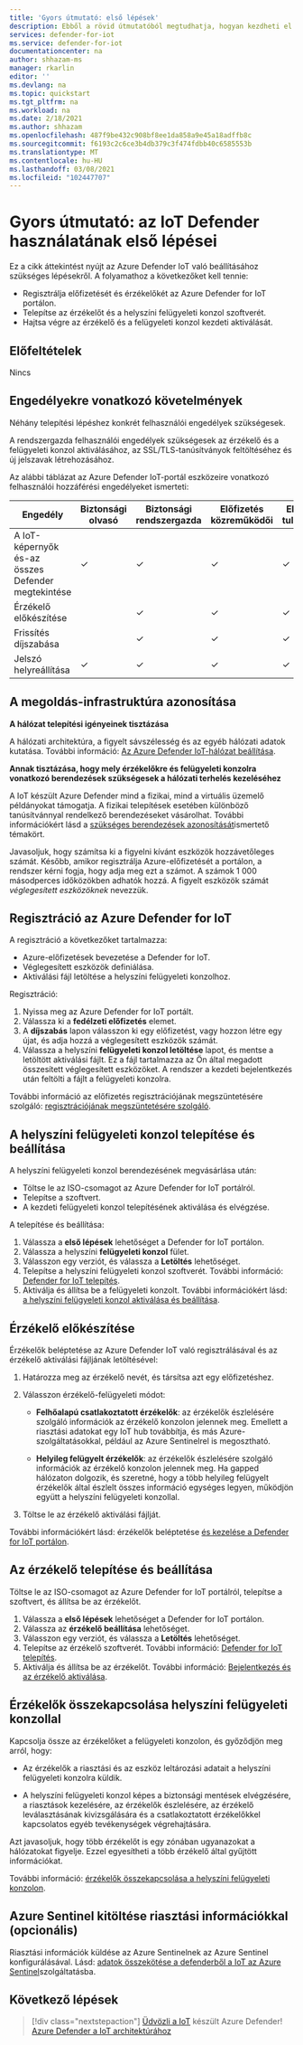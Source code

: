 ```yaml
---
title: 'Gyors útmutató: első lépések'
description: Ebből a rövid útmutatóból megtudhatja, hogyan kezdheti el a Defender alapszintű munkafolyamatának megismerését a IoT telepítéséhez.
services: defender-for-iot
ms.service: defender-for-iot
documentationcenter: na
author: shhazam-ms
manager: rkarlin
editor: ''
ms.devlang: na
ms.topic: quickstart
ms.tgt_pltfrm: na
ms.workload: na
ms.date: 2/18/2021
ms.author: shhazam
ms.openlocfilehash: 487f9be432c908bf8ee1da858a9e45a18adffb8c
ms.sourcegitcommit: f6193c2c6ce3b4db379c3f474fdbb40c6585553b
ms.translationtype: MT
ms.contentlocale: hu-HU
ms.lasthandoff: 03/08/2021
ms.locfileid: "102447707"
---
```

# <a name="quickstart-get-started-with-defender-for-iot"></a>Gyors útmutató: az IoT Defender használatának első lépései

Ez a cikk áttekintést nyújt az Azure Defender IoT való beállításához szükséges lépésekről. A folyamathoz a következőket kell tennie:

- Regisztrálja előfizetését és érzékelőkét az Azure Defender for IoT portálon.
- Telepítse az érzékelőt és a helyszíni felügyeleti konzol szoftverét.
- Hajtsa végre az érzékelő és a felügyeleti konzol kezdeti aktiválását.

## <a name="prerequisites"></a>Előfeltételek

Nincs

## <a name="permission-requirements"></a>Engedélyekre vonatkozó követelmények

Néhány telepítési lépéshez konkrét felhasználói engedélyek szükségesek.

A rendszergazda felhasználói engedélyek szükségesek az érzékelő és a felügyeleti konzol aktiválásához, az SSL/TLS-tanúsítványok feltöltéséhez és új jelszavak létrehozásához.

Az alábbi táblázat az Azure Defender IoT-portál eszközeire vonatkozó felhasználói hozzáférési engedélyeket ismerteti:

| Engedély | Biztonsági olvasó | Biztonsági rendszergazda | Előfizetés közreműködői | Előfizetés tulajdonosa |
|--|--|--|--|--|
| A IoT-képernyők és-az összes Defender megtekintése | ✓ | ✓ | ✓ | ✓ |
| Érzékelő előkészítése  |  |  ✓ | ✓ | ✓ |
| Frissítés díjszabása  |  |  ✓ | ✓ | ✓ |
| Jelszó helyreállítása  | ✓  |  ✓ | ✓ | ✓ |

## <a name="identify-the-solution-infrastructure"></a>A megoldás-infrastruktúra azonosítása

**A hálózat telepítési igényeinek tisztázása**

A hálózati architektúra, a figyelt sávszélesség és az egyéb hálózati adatok kutatása. További információ: [Az Azure Defender IoT-hálózat beállítása](how-to-set-up-your-network.md).

**Annak tisztázása, hogy mely érzékelőkre és felügyeleti konzolra vonatkozó berendezések szükségesek a hálózati terhelés kezeléséhez**

A IoT készült Azure Defender mind a fizikai, mind a virtuális üzemelő példányokat támogatja. A fizikai telepítések esetében különböző tanúsítvánnyal rendelkező berendezéseket vásárolhat. További információkért lásd a [szükséges berendezések azonosítását](how-to-identify-required-appliances.md)ismertető témakört.

Javasoljuk, hogy számítsa ki a figyelni kívánt eszközök hozzávetőleges számát. Később, amikor regisztrálja Azure-előfizetését a portálon, a rendszer kérni fogja, hogy adja meg ezt a számot. A számok 1 000 másodperces időközökben adhatók hozzá. A figyelt eszközök számát *véglegesített eszközöknek* nevezzük.

## <a name="register-with-azure-defender-for-iot"></a>Regisztráció az Azure Defender for IoT

A regisztráció a következőket tartalmazza:

- Azure-előfizetések bevezetése a Defender for IoT.
- Véglegesített eszközök definiálása.
- Aktiválási fájl letöltése a helyszíni felügyeleti konzolhoz.

Regisztráció:

1. Nyissa meg az Azure Defender for IoT portált.
1. Válassza ki a **fedélzeti előfizetés** elemet.
1. A **díjszabás** lapon válasszon ki egy előfizetést, vagy hozzon létre egy újat, és adja hozzá a véglegesített eszközök számát.
1. Válassza a helyszíni **felügyeleti konzol letöltése** lapot, és mentse a letöltött aktiválási fájlt. Ez a fájl tartalmazza az Ön által megadott összesített véglegesített eszközöket. A rendszer a kezdeti bejelentkezés után feltölti a fájlt a felügyeleti konzolra.

További információ az előfizetés regisztrációjának megszüntetésére szolgáló: [regisztrációjának megszüntetésére szolgáló](how-to-manage-sensors-on-the-cloud.md#offboard-a-subscription).

## <a name="install-and-set-up-the-on-premises-management-console"></a>A helyszíni felügyeleti konzol telepítése és beállítása

A helyszíni felügyeleti konzol berendezésének megvásárlása után:

- Töltse le az ISO-csomagot az Azure Defender for IoT portálról.
- Telepítse a szoftvert.
- A kezdeti felügyeleti konzol telepítésének aktiválása és elvégzése.

A telepítése és beállítása:

1. Válassza a **első lépések** lehetőséget a Defender for IoT portálon.
1. Válassza a helyszíni **felügyeleti konzol** fület.
1. Válasszon egy verziót, és válassza a **Letöltés** lehetőséget.
1. Telepítse a helyszíni felügyeleti konzol szoftverét. További információ: [Defender for IoT telepítés](how-to-install-software.md).
1. Aktiválja és állítsa be a felügyeleti konzolt. További információkért lásd: [a helyszíni felügyeleti konzol aktiválása és beállítása](how-to-activate-and-set-up-your-on-premises-management-console.md).

## <a name="onboard-a-sensor"></a>Érzékelő előkészítése

Érzékelők beléptetése az Azure Defender IoT való regisztrálásával és az érzékelő aktiválási fájljának letöltésével:

1. Határozza meg az érzékelő nevét, és társítsa azt egy előfizetéshez.
1. Válasszon érzékelő-felügyeleti módot:

   - **Felhőalapú csatlakoztatott érzékelők**: az érzékelők észlelésére szolgáló információk az érzékelő konzolon jelennek meg. Emellett a riasztási adatokat egy IoT hub továbbítja, és más Azure-szolgáltatásokkal, például az Azure Sentinelrel is megosztható.

   - **Helyileg felügyelt érzékelők**: az érzékelők észlelésére szolgáló információk az érzékelő konzolon jelennek meg. Ha gapped hálózaton dolgozik, és szeretné, hogy a több helyileg felügyelt érzékelők által észlelt összes információ egységes legyen, működjön együtt a helyszíni felügyeleti konzollal. 

1. Töltse le az érzékelő aktiválási fájlját.

További információkért lásd: érzékelők beléptetése [és kezelése a Defender for IoT portálon](how-to-manage-sensors-on-the-cloud.md).

## <a name="install-and-set-up-the-sensor"></a>Az érzékelő telepítése és beállítása

Töltse le az ISO-csomagot az Azure Defender for IoT portálról, telepítse a szoftvert, és állítsa be az érzékelőt.

1. Válassza a **első lépések** lehetőséget a Defender for IoT portálon.
1. Válassza az **érzékelő beállítása** lehetőséget.
1. Válasszon egy verziót, és válassza a **Letöltés** lehetőséget.
1. Telepítse az érzékelő szoftverét. További információ: [Defender for IoT telepítés](how-to-install-software.md).
1. Aktiválja és állítsa be az érzékelőt. További információ: [Bejelentkezés és az érzékelő aktiválása](how-to-activate-and-set-up-your-sensor.md).

## <a name="connect-sensors-to-an-on-premises-management-console"></a>Érzékelők összekapcsolása helyszíni felügyeleti konzollal

Kapcsolja össze az érzékelőket a felügyeleti konzolon, és győződjön meg arról, hogy:

- Az érzékelők a riasztási és az eszköz leltározási adatait a helyszíni felügyeleti konzolra küldik.

- A helyszíni felügyeleti konzol képes a biztonsági mentések elvégzésére, a riasztások kezelésére, az érzékelők észlelésére, az érzékelő leválasztásának kivizsgálására és a csatlakoztatott érzékelőkkel kapcsolatos egyéb tevékenységek végrehajtására.

Azt javasoljuk, hogy több érzékelőt is egy zónában ugyanazokat a hálózatokat figyelje. Ezzel egyesítheti a több érzékelő által gyűjtött információkat.

További információ: [érzékelők összekapcsolása a helyszíni felügyeleti konzolon](how-to-activate-and-set-up-your-on-premises-management-console.md#connect-sensors-to-the-on-premises-management-console).

## <a name="populate-azure-sentinel-with-alert-information-optional"></a>Azure Sentinel kitöltése riasztási információkkal (opcionális)

Riasztási információk küldése az Azure Sentinelnek az Azure Sentinel konfigurálásával. Lásd: [adatok összekötése a defenderből a IoT az Azure Sentinel](how-to-configure-with-sentinel.md)szolgáltatásba.

## <a name="next-steps"></a>Következő lépések

> [!div class="nextstepaction"]
> [Üdvözli a IoT](overview.md) 
>  készült Azure Defender! [Azure Defender a IoT architektúrához](architecture.md)
